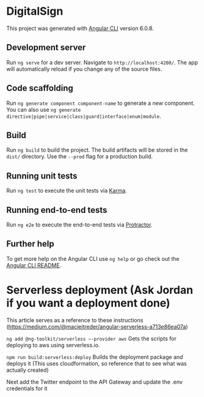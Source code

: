 # DigitalSign

This project was generated with [Angular CLI](https://github.com/angular/angular-cli) version 6.0.8.

## Development server

Run `ng serve` for a dev server. Navigate to `http://localhost:4200/`. The app will automatically reload if you change any of the source files.

## Code scaffolding

Run `ng generate component component-name` to generate a new component. You can also use `ng generate directive|pipe|service|class|guard|interface|enum|module`.

## Build

Run `ng build` to build the project. The build artifacts will be stored in the `dist/` directory. Use the `--prod` flag for a production build.

## Running unit tests

Run `ng test` to execute the unit tests via [Karma](https://karma-runner.github.io).

## Running end-to-end tests

Run `ng e2e` to execute the end-to-end tests via [Protractor](http://www.protractortest.org/).

## Further help

To get more help on the Angular CLI use `ng help` or go check out the [Angular CLI README](https://github.com/angular/angular-cli/blob/master/README.md).

# Serverless deployment (Ask Jordan if you want a deployment done)

This article serves as a reference to these instructions (https://medium.com/@maciejtreder/angular-serverless-a713e86ea07a)



`ng add @ng-toolkit/serverless —-provider aws` Gets the scripts for deploying to aws using serverless.io.

`npm run build:serverless:deploy` Builds the deployment package and deploys it (This uses cloudformation, so reference that to see what was actually created)

Next add the Twitter endpoint to the API Gateway and update the .env credentials for it
